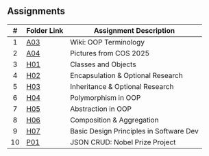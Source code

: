 ## Assignments

|  #  | Folder Link | Assignment Description                      |
| :-: | ----------- | ------------------------------------------- |
| 1 | [A03](https://github.com/thaiyenphung/2143-OOP-PhungThai/wiki) | Wiki: OOP Terminology        |
| 2 | [A04](./A04) | Pictures from COS 2025                      |
| 3 | [H01](./H01) | Classes and Objects                         |
| 4 | [H02](./H02) | Encapsulation & Optional Research           |
| 5 | [H03](./H03) | Inheritance & Optional Research             |
| 6 | [H04](./H04) | Polymorphism in OOP                         |
| 7 | [H05](./H05) | Abstraction in OOP                          |
| 8 | [H06](./H06) | Composition & Aggregation                   |
| 9 | [H07](./H07) | Basic Design Principles in Software Dev     |
| 10 | [P01](./P01) | JSON CRUD: Nobel Prize Project              |
